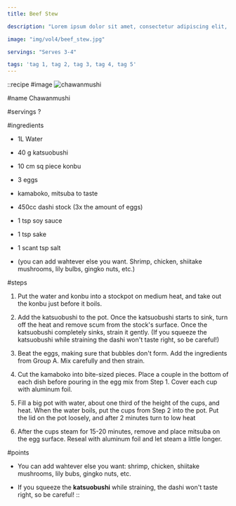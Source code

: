 ```yaml
---
title: Beef Stew

description: "Lorem ipsum dolor sit amet, consectetur adipiscing elit, sed do eiusmod tempor incididunt ut labore et dolore magna aliqua. Tincidunt eget nullam non nisi est sit amet facilisis."

image: "img/vol4/beef_stew.jpg"

servings: "Serves 3-4"

tags: 'tag 1, tag 2, tag 3, tag 4, tag 5'
---
```


::recipe
#image
![chawanmushi](/img/vol1/chawanmushi.jpg)

#name
Chawanmushi

#servings
?

#ingredients
- 1L Water
- 40 g katsuobushi
- 10 cm sq piece konbu

- 3 eggs
- kamaboko, mitsuba to taste

- 450cc dashi stock (3x the amount of eggs)
- 1 tsp soy sauce
- 1 tsp sake
- 1 scant tsp salt
- (you can add wahtever else you want. Shrimp, chicken, shiitake mushrooms, lily bulbs, gingko nuts, etc.)


#steps
1. Put the water and konbu into a stockpot on medium heat, and take out the konbu just before it boils.

2. Add the katsuobushi to the pot. Once the katsuobushi starts to sink, turn off the heat and remove scum from the stock's surface. Once the katsuobushi completely sinks, strain it gently. (If you squeeze the katsuobushi while straining the dashi won't taste right, so be careful!)

3. Beat the eggs, making sure that bubbles don't form. Add the ingredients from Group A. Mix carefully and then strain.

4. Cut the kamaboko into bite-sized pieces. Place a couple in the bottom of each dish before pouring in the egg mix from Step 1. Cover each cup with aluminum foil.

5. Fill a big pot with water, about one third of the height of the cups, and heat. When the water boils, put the cups from Step 2 into the pot. Put the lid on the pot loosely, and after 2 minutes turn to low heat

6. After the cups steam for 15-20 minutes, remove and place mitsuba on the egg surface. Reseal with aluminum foil and let steam a little longer.

#points
- You can add wahtever else you want: shrimp, chicken, shiitake mushrooms, lily bubs, gingko nuts, etc.

- If you squeeze the **katsuobushi** while straining, the dashi won't taste right, so be careful!
::